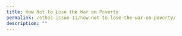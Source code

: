 ```yaml
---
title: How Not to Lose the War on Poverty
permalink: /ethos-issue-11/how-not-to-lose-the-war-on-poverty/
description: ""
---
```

